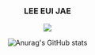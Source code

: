 <div align="center">

### LEE EUI JAE

<a href="http://velog.io/@98euijae"><img src="https://img.shields.io/badge/velog-gray?style=flat-square&logo=velog&logoColor=white"/></a>

![Anurag's GitHub stats](https://github-readme-stats.vercel.app/api?username=98euijae&show_icons=true&theme=radical)

</div>
